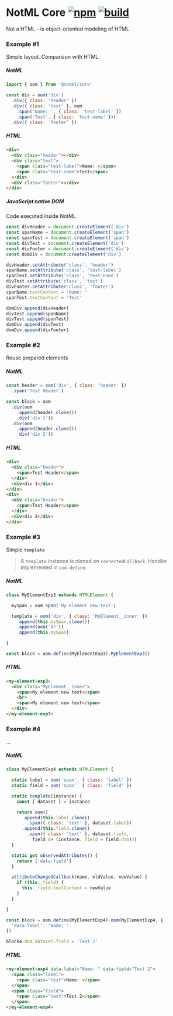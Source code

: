 # NotML Core [![npm][npmbadge]][npm] [![build][badge]][actions]

Not a HTML - is object-oriented modeling of HTML

### Example #1

Simple layout. Comparison with HTML.

##### NotML

```js
import { oom } from '@notml/core'

const div = oom('div')
  .div({ class: 'header' })
  .div({ class: 'test' }, oom
    .span('Name: ', { class: 'test-label' })
    .span('Test', { class: 'test-name' }))
  .div({ class: 'footer' })
```

##### HTML

```html
<div>
  <div class="header"></div>
  <div class="test">
    <span class="test-label">Name: </span>
    <span class="test-name">Test</span>
  </div>
  <div class="footer"></div>
</div>
```

##### JavaScript native DOM

Code executed inside NotML

```js
const divHeader = document.createElement('div')
const spanName = document.createElement('span')
const spanTest = document.createElement('span')
const divTest = document.createElement('div')
const divFooter = document.createElement('div')
const domDiv = document.createElement('div')

divHeader.setAttribute('class', 'header')
spanName.setAttribute('class', 'test-label')
spanTest.setAttribute('class', 'test-name')
divTest.setAttribute('class', 'test')
divFooter.setAttribute('class', 'footer')
spanName.textContent = 'Name: '
spanTest.textContent = 'Test'

domDiv.append(divHeader)
divTest.append(spanName)
divTest.append(spanTest)
domDiv.append(divTest)
domDiv.append(divFooter)
```

### Example #2

Reuse prepared elements

##### NotML

```js
const header = oom('div', { class: 'header' })
  .span('Test Header')

const block = oom
  .div(oom
    .append(header.clone())
    .div('div 1'))
  .div(oom
    .append(header.clone())
    .div('div 2'))
```

##### HTML

```html
<div>
  <div class="header">
    <span>Test Header</span>
  </div>
  <div>div 1</div>
</div>
<div>
  <div class="header">
    <span>Test Header</span>
  </div>
  <div>div 2</div>
</div>
```

### Example #3

Simple `template`

> A `template` instance is cloned on `connectedCallback`. Handler implemented in `oom.define`.

##### NotML

```js
class MyElementExp3 extends HTMLElement {

  mySpan = oom.span('My element new text')

  template = oom('div', { class: 'MyElement__inner' })
    .append(this.mySpan.clone())
    .append(oom('br'))
    .append(this.mySpan)

}

const block = oom.define(MyElementExp3).MyElementExp3()
```

##### HTML

```html
<my-element-exp3>
  <div class="MyElement__inner">
    <span>My element new text</span>
    <br>
    <span>My element new text</span>
  </div>
</my-element-exp3>
```

### Example #4

...

##### NotML

```js
class MyElementExp4 extends HTMLElement {

  static label = oom('span', { class: 'label' })
  static field = oom('span', { class: 'field' })

  static template(instance) {
    const { dataset } = instance

    return oom()
      .append(this.label.clone()
        .span({ class: 'text' }, dataset.label))
      .append(this.field.clone()
        .span({ class: 'text' }, dataset.field,
          field => (instance._field = field.dom)))
  }

  static get observedAttributes() {
    return ['data-field']
  }

  attributeChangedCallback(name, oldValue, newValue) {
    if (this._field) {
      this._field.textContent = newValue
    }
  }

}

const block = oom.define(MyElementExp4).oom(MyElementExp4, {
  'data-label': 'Name: '
})

block4.dom.dataset.field = 'Test 2'
```

##### HTML

```html
<my-element-exp4 data-label="Name: " data-field="Test 2">
  <span class="label">
    <span class="text">Name: </span>
  </span>
  <span class="field">
    <span class="text">Test 2</span>
  </span>
</my-element-exp4>
```

[npmbadge]: https://img.shields.io/npm/v/@notml/core

[npm]: https://www.npmjs.com/package/@notml/core

[badge]: https://github.com/@notml/core/workflows/Checks%20%26%20Publish/badge.svg

[actions]: https://github.com/@notml/core/actions

